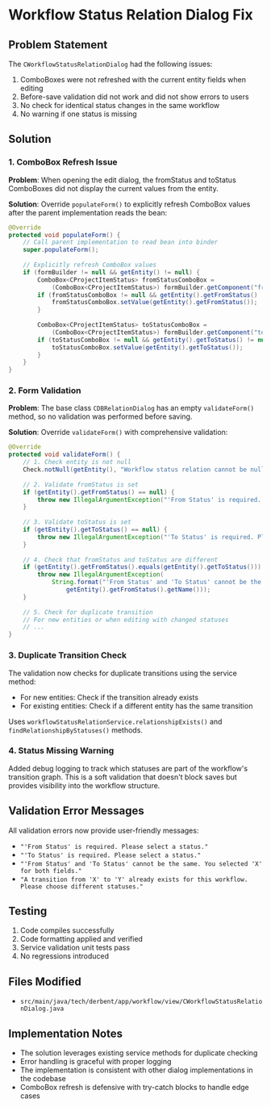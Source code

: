 # Workflow Status Relation Dialog Fix

## Problem Statement
The `CWorkflowStatusRelationDialog` had the following issues:
1. ComboBoxes were not refreshed with the current entity fields when editing
2. Before-save validation did not work and did not show errors to users
3. No check for identical status changes in the same workflow
4. No warning if one status is missing

## Solution

### 1. ComboBox Refresh Issue
**Problem**: When opening the edit dialog, the fromStatus and toStatus ComboBoxes did not display the current values from the entity.

**Solution**: Override `populateForm()` to explicitly refresh ComboBox values after the parent implementation reads the bean:

```java
@Override
protected void populateForm() {
    // Call parent implementation to read bean into binder
    super.populateForm();
    
    // Explicitly refresh ComboBox values
    if (formBuilder != null && getEntity() != null) {
        ComboBox<CProjectItemStatus> fromStatusComboBox = 
            (ComboBox<CProjectItemStatus>) formBuilder.getComponent("fromStatus");
        if (fromStatusComboBox != null && getEntity().getFromStatus() != null) {
            fromStatusComboBox.setValue(getEntity().getFromStatus());
        }
        
        ComboBox<CProjectItemStatus> toStatusComboBox = 
            (ComboBox<CProjectItemStatus>) formBuilder.getComponent("toStatus");
        if (toStatusComboBox != null && getEntity().getToStatus() != null) {
            toStatusComboBox.setValue(getEntity().getToStatus());
        }
    }
}
```

### 2. Form Validation
**Problem**: The base class `CDBRelationDialog` has an empty `validateForm()` method, so no validation was performed before saving.

**Solution**: Override `validateForm()` with comprehensive validation:

```java
@Override
protected void validateForm() {
    // 1. Check entity is not null
    Check.notNull(getEntity(), "Workflow status relation cannot be null");
    
    // 2. Validate fromStatus is set
    if (getEntity().getFromStatus() == null) {
        throw new IllegalArgumentException("'From Status' is required. Please select a status.");
    }
    
    // 3. Validate toStatus is set
    if (getEntity().getToStatus() == null) {
        throw new IllegalArgumentException("'To Status' is required. Please select a status.");
    }
    
    // 4. Check that fromStatus and toStatus are different
    if (getEntity().getFromStatus().equals(getEntity().getToStatus())) {
        throw new IllegalArgumentException(
            String.format("'From Status' and 'To Status' cannot be the same. You selected '%s' for both fields.", 
                getEntity().getFromStatus().getName()));
    }
    
    // 5. Check for duplicate transition
    // For new entities or when editing with changed statuses
    // ...
}
```

### 3. Duplicate Transition Check
The validation now checks for duplicate transitions using the service method:
- For new entities: Check if the transition already exists
- For existing entities: Check if a different entity has the same transition

Uses `workflowStatusRelationService.relationshipExists()` and `findRelationshipByStatuses()` methods.

### 4. Status Missing Warning
Added debug logging to track which statuses are part of the workflow's transition graph. This is a soft validation that doesn't block saves but provides visibility into the workflow structure.

## Validation Error Messages
All validation errors now provide user-friendly messages:
- `"'From Status' is required. Please select a status."`
- `"'To Status' is required. Please select a status."`
- `"'From Status' and 'To Status' cannot be the same. You selected 'X' for both fields."`
- `"A transition from 'X' to 'Y' already exists for this workflow. Please choose different statuses."`

## Testing
1. Code compiles successfully
2. Code formatting applied and verified
3. Service validation unit tests pass
4. No regressions introduced

## Files Modified
- `src/main/java/tech/derbent/app/workflow/view/CWorkflowStatusRelationDialog.java`

## Implementation Notes
- The solution leverages existing service methods for duplicate checking
- Error handling is graceful with proper logging
- The implementation is consistent with other dialog implementations in the codebase
- ComboBox refresh is defensive with try-catch blocks to handle edge cases
